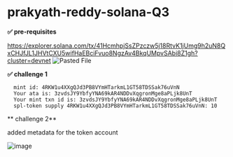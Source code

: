 # prakyath-reddy-solana-Q3

**✅ pre-requisites** 

https://explorer.solana.com/tx/41HcmhpjSsZPzczw5j18RtvK1jUmg9h2uN8QxCHJfJL1JHVtCXU5wifHaEBciFvuo8NgzAv4BkqUMpvSAbi8Z1gh?cluster=devnet
![Pasted File](https://github.com/Web3-Builders-Alliance/prakyath-reddy-solana-Q3/assets/40018628/e6f2bd35-ec52-4b48-b15d-c9b880d6492a)

**✅ challenge 1**
```
  mint id: 4RKW1u4XXgQJd3PB8VYmHTarkmL1GT58TDSSak76uVnN
  Your ata is: 3zvdsJY9YbfyYNA69kAR4NDDvXqgronMge8aPLjk8UnT
  Your mint txn id is: 3zvdsJY9YbfyYNA69kAR4NDDvXqgronMge8aPLjk8UnT
  spl-token supply 4RKW1u4XXgQJd3PB8VYmHTarkmL1GT58TDSSak76uVnN: 10
```

** challenge 2** 

added metadata for the token account

![image](https://github.com/Web3-Builders-Alliance/prakyath-reddy-solana-Q3/assets/40018628/fadb757d-972e-479e-a57b-7de7f7e15a2e)
